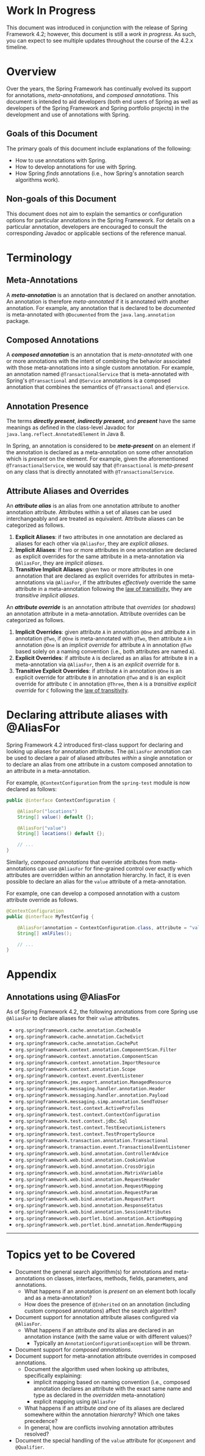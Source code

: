 # Work In Progress

This document was introduced in conjunction with the release of Spring
Framework 4.2; however, this document is still a _work in progress_. As such,
you can expect to see multiple updates throughout the course of the 4.2.x
timeline.

# Overview

Over the years, the Spring Framework has continually evolved its support for
annotations, _meta-annotations_, and _composed annotations_. This document is
intended to aid developers (both end users of Spring as well as developers of
the Spring Framework and Spring portfolio projects) in the development and use
of annotations with Spring.

## Goals of this Document

The primary goals of this document include explanations of the following:

* How to use annotations with Spring.
* How to develop annotations for use with Spring.
* How Spring _finds_ annotations (i.e., how Spring's annotation search
  algorithms work).

## Non-goals of this Document

This document does not aim to explain the semantics or configuration options
for particular annotations in the Spring Framework. For details on a particular
annotation, developers are encouraged to consult the corresponding Javadoc or
applicable sections of the reference manual.

# Terminology

## Meta-Annotations

A _**meta-annotation**_ is an annotation that is declared on another
annotation. An annotation is therefore _meta-annotated_ if it is annotated with
another annotation. For example, any annotation that is declared to be
_documented_ is meta-annotated with `@Documented` from the
`java.lang.annotation` package.

## Composed Annotations

A _**composed annotation**_ is an annotation that is _meta-annotated_ with one
or more annotations with the intent of combining the behavior associated with
those meta-annotations into a single custom annotation. For example, an
annotation named `@TransactionalService` that is meta-annotated with Spring's
`@Transactional` and `@Service` annotations is a composed annotation that
combines the semantics of `@Transactional` and `@Service`.

## Annotation Presence

The terms _**directly present**_, _**indirectly present**_, and _**present**_
have the same meanings as defined in the class-level Javadoc for
`java.lang.reflect.AnnotatedElement` in Java 8.

In Spring, an annotation is considered to be _**meta-present**_ on an element
if the annotation is declared as a meta-annotation on some other annotation
which is _present_ on the element. For example, given the aforementioned
`@TransactionalService`, we would say that `@Transactional` is _meta-present_
on any class that is directly annotated with `@TransactionalService`.

## Attribute Aliases and Overrides

An _**attribute alias**_ is an alias from one annotation attribute to another
annotation attribute. Attributes within a set of aliases can be used
interchangeably and are treated as equivalent. Attribute aliases can be
categorized as follows.

1. **Explicit Aliases**: if two attributes in one annotation are declared as
   aliases for each other via `@AliasFor`, they are _explicit aliases_.
2. **Implicit Aliases**: if two or more attributes in one annotation are
   declared as explicit overrides for the same attribute in a meta-annotation
   via `@AliasFor`, they are _implicit aliases_.
3. **Transitive Implicit Aliases**: given two or more attributes in one
   annotation that are declared as explicit overrides for attributes in
   meta-annotations via `@AliasFor`, if the attributes _effectively_ override
   the same attribute in a meta-annotation following the
   [law of transitivity](https://en.wikipedia.org/wiki/Transitive_relation),
   they are _transitive implicit aliases_.

An _**attribute override**_ is an annotation attribute that _overrides_ (or
_shadows_) an annotation attribute in a meta-annotation. Attribute overrides
can be categorized as follows.

1. **Implicit Overrides**: given attribute `A` in annotation `@One` and
   attribute `A` in annotation `@Two`, if `@One` is meta-annotated with `@Two`,
   then attribute `A` in annotation `@One` is an _implicit override_ for
   attribute `A` in annotation `@Two` based solely on a naming convention (i.e.,
   both attributes are named `A`).
2. **Explicit Overrides**: if attribute `A` is declared as an alias for
   attribute `B` in a meta-annotation via `@AliasFor`, then `A` is an _explicit
   override_ for `B`.
3. **Transitive Explicit Overrides**: if attribute `A` in annotation `@One` is
   an explicit override for attribute `B` in annotation `@Two` and `B` is an
   explicit override for attribute `C` in annotation `@Three`, then `A` is a
   _transitive explicit override_ for `C` following the
   [law of transitivity](https://en.wikipedia.org/wiki/Transitive_relation).


# Declaring attribute aliases with @AliasFor

Spring Framework 4.2 introduced first-class support for declaring and looking
up aliases for annotation attributes. The `@AliasFor` annotation can be used to
declare a pair of aliased attributes _within_ a single annotation or to declare
an alias from one attribute in a custom composed annotation to an attribute in
a meta-annotation.

For example, `@ContextConfiguration` from the `spring-test` module is now
declared as follows:

```java
public @interface ContextConfiguration {

    @AliasFor("locations")
    String[] value() default {};

    @AliasFor("value")
    String[] locations() default {};

    // ...
}
```

Similarly, _composed annotations_ that override attributes from
meta-annotations can use `@AliasFor` for fine-grained control over exactly
which attributes are overridden within an annotation hierarchy. In fact, it is
even possible to declare an alias for the `value` attribute of a
meta-annotation.

For example, one can develop a composed annotation with a custom attribute
override as follows.

```java
@ContextConfiguration
public @interface MyTestConfig {

    @AliasFor(annotation = ContextConfiguration.class, attribute = "value")
    String[] xmlFiles();

    // ...
}
```

# Appendix

## Annotations using @AliasFor

As of Spring Framework 4.2, the following annotations from core Spring use
`@AliasFor` to declare aliases for their `value` attributes.

- `org.springframework.cache.annotation.Cacheable`
- `org.springframework.cache.annotation.CacheEvict`
- `org.springframework.cache.annotation.CachePut`
- `org.springframework.context.annotation.ComponentScan.Filter`
- `org.springframework.context.annotation.ComponentScan`
- `org.springframework.context.annotation.ImportResource`
- `org.springframework.context.annotation.Scope`
- `org.springframework.context.event.EventListener`
- `org.springframework.jmx.export.annotation.ManagedResource`
- `org.springframework.messaging.handler.annotation.Header`
- `org.springframework.messaging.handler.annotation.Payload`
- `org.springframework.messaging.simp.annotation.SendToUser`
- `org.springframework.test.context.ActiveProfiles`
- `org.springframework.test.context.ContextConfiguration`
- `org.springframework.test.context.jdbc.Sql`
- `org.springframework.test.context.TestExecutionListeners`
- `org.springframework.test.context.TestPropertySource`
- `org.springframework.transaction.annotation.Transactional`
- `org.springframework.transaction.event.TransactionalEventListener`
- `org.springframework.web.bind.annotation.ControllerAdvice`
- `org.springframework.web.bind.annotation.CookieValue`
- `org.springframework.web.bind.annotation.CrossOrigin`
- `org.springframework.web.bind.annotation.MatrixVariable`
- `org.springframework.web.bind.annotation.RequestHeader`
- `org.springframework.web.bind.annotation.RequestMapping`
- `org.springframework.web.bind.annotation.RequestParam`
- `org.springframework.web.bind.annotation.RequestPart`
- `org.springframework.web.bind.annotation.ResponseStatus`
- `org.springframework.web.bind.annotation.SessionAttributes`
- `org.springframework.web.portlet.bind.annotation.ActionMapping`
- `org.springframework.web.portlet.bind.annotation.RenderMapping`

----

# Topics yet to be Covered

* Document the general search algorithm(s) for annotations and meta-annotations on classes, interfaces, methods, fields, parameters, and annotations.
  * What happens if an annotation is _present_ on an element both locally and as a meta-annotation?
  * How does the presence of `@Inherited` on an annotation (including custom composed annotations) affect the search algorithm?
* Document support for annotation attribute aliases configured via `@AliasFor`.
  * What happens if an attribute _and_ its alias are declared in an annotation instance (with the same value or with different values)?
    * Typically an `AnnotationConfigurationException` will be thrown.
* Document support for _composed annotations_.
* Document support for meta-annotation attribute overrides in composed annotations.
  * Document the algorithm used when looking up attributes, specifically explaining:
    * implicit mapping based on naming convention (i.e., composed annotation declares an attribute with the exact same name and type as declared in the _overridden_ meta-annotation)
    * explicit mapping using `@AliasFor`
  * What happens if an attribute _and_ one of its aliases are declared somewhere within the annotation _hierarchy_? Which one takes precedence?
  * In general, how are conflicts involving annotation attributes resolved?
* Document the special handling of the `value` attribute for `@Component` and `@Qualifier`.
